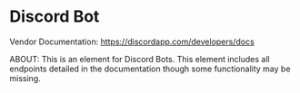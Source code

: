 # Discord Bot

Vendor Documentation: https://discordapp.com/developers/docs

ABOUT: This is an element for Discord Bots. This element includes all endpoints detailed in the documentation though some functionality may be missing.
